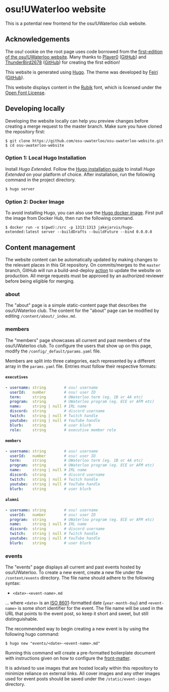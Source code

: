 # osu!UWaterloo website

This is a potential new frontend for the osu!UWaterloo club website.

## Acknowledgements

The osu! cookie on the root page uses code borrowed from the [first-edition of the osu!UWaterloo website](https://github.com/JerryZhu99/osu-uwaterloo-site). Many thanks to [Player0](https://osu.ppy.sh/users/3662205) ([GitHub](https://github.com/JerryZhu99)) and [ThunderBird2678](https://osu.ppy.sh/users/3388082) ([GitHub](https://github.com/thunderbird2678)) for creating the first edition!

This website is generated using [Hugo](https://gohugo.io/). The theme was developed by [Feiri](https://osu.ppy.sh/users/3214844) ([GitHub](https://github.com/yfxu)).

This website displays content in the [Rubik](https://fonts.google.com/specimen/Rubik/about) font, which is licensed under the [Open Font License](https://scripts.sil.org/cms/scripts/page.php?site_id=nrsi&id=OFL).

## Developing locally

Developing the website locally can help you preview changes before creating a merge request to the master branch. Make sure you have cloned the repository first:

```console
$ git clone https://github.com/osu-uwaterloo/osu-uwaterloo-website.git
$ cd osu-uwaterloo-website
```

### Option 1: Local Hugo Installation

Install *Hugo Extended*. Follow the [Hugo installation guide](https://gohugo.io/installation/) to install *Hugo Extended* on your platform of choice. After installation, run the following command in the project directory.

```console
$ hugo server
```
### Option 2: Docker Image

To avoid installing Hugo, you can also use the [Hugo docker image](https://hub.docker.com/r/jakejarvis/hugo-extended). First pull the image from Docker Hub, then run the following command.

```console
$ docker run -v $(pwd):/src -p 1313:1313 jakejarvis/hugo-extended:latest server --buildDrafts --buildFuture --bind 0.0.0.0
```

## Content management

The website content can be automatically updated by making changes to the relevant places in this Git repository. On commits/merges to the `master` branch, GitHub will run a build-and-deploy [action](https://docs.github.com/actions) to update the website on production. All merge requests must be approved by an authorized reviewer before being eligible for merging.

### about

The "about" page is a simple static-content page that describes the osu!UWaterloo club. The content for the "about" page can be modified by editing `/content/about/_index.md`.

### members

The "members" page showcases all current and past members of the osu!UWaterloo club. To configure the users that show up on this page, modify the `/config/_default/params.yaml` file.

Members are split into three categories, each represented by a different array in the `params.yaml` file. Entries must follow their respective formats:

#### `executives`

```yaml
- username: string        # osu! username
  userId:   number        # osu! user ID
  term:     string        # UWaterloo term (eg. 1B or 4A etc)
  program:  string        # UWaterloo program (eg. ECE or AFM etc) 
  name:     string | null # IRL name
  discord:  string        # discord username
  twitch:   string | null # Twitch handle
  youtube:  string | null # YouTube handle 
  blurb:    string        # user blurb
  role:     string        # executive member role
```

#### `members`

```yaml
- username: string        # osu! username
  userId:   number        # osu! user ID
  term:     string        # UWaterloo term (eg. 1B or 4A etc)
  program:  string        # UWaterloo program (eg. ECE or AFM etc) 
  name:     string | null # IRL name
  discord:  string        # discord username
  twitch:   string | null # Twitch handle
  youtube:  string | null # YouTube handle 
  blurb:    string        # user blurb
```

#### `alumni`

```yaml
- username: string        # osu! username
  userId:   number        # osu! user ID
  program:  string        # UWaterloo program (eg. ECE or AFM etc) 
  name:     string | null # IRL name
  discord:  string        # discord username
  twitch:   string | null # Twitch handle
  youtube:  string | null # YouTube handle 
  blurb:    string        # user blurb
```

### events

The "events" page displays all current and past events hosted by osu!UWaterloo. To create a new event, create a new file under the `/content/events` directory. The file name should adhere to the following syntax:

- `<date>-<event-name>.md`

... where `<date>` is an [ISO 8601](https://en.wikipedia.org/wiki/ISO_8601)-formatted date (`year-month-day`) and `<event-name>` is some short identifier for the event. The file name will be used in the URL that points to the event post, so keep it short and sweet, but still distinguishable.

The recommended way to begin creating a new event is by using the following hugo command:

```console
$ hugo new "events/<date>-<event-name>.md"
```

Running this command will create a pre-formatted boilerplate document with instructions given on how to configure the [front-matter](https://gohugo.io/content-management/front-matter/).

It is advised to use images that are hosted locally within this repository to minimize reliance on external links. All cover images and any other images used for event posts should be saved under the `/static/event-images` directory.
